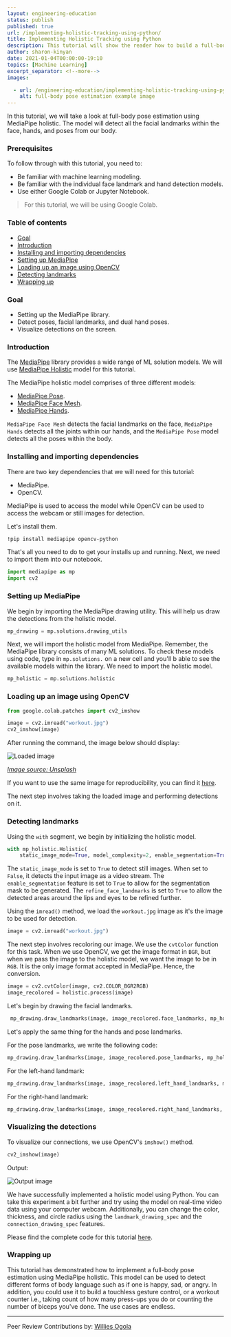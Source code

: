 ```yaml
---
layout: engineering-education
status: publish
published: true
url: /implementing-holistic-tracking-using-python/
title: Implementing Holistic Tracking using Python
description: This tutorial will show the reader how to build a full-body pose estimation using MediaPipe holistic. The model will detect all the facial landmarks within the face, hands, and poses from our body. 
author: sharon-kinyan
date: 2021-01-04T00:00:00-19:10
topics: [Machine Learning]
excerpt_separator: <!--more-->
images:

  - url: /engineering-education/implementing-holistic-tracking-using-python/hero.png
    alt: full-body pose estimation example image 
---
```

In this tutorial, we will take a look at full-body pose estimation using MediaPipe holistic. The model will detect all the facial landmarks within the face, hands, and poses from our body. 
<!--more-->

### Prerequisites
To follow through with this tutorial, you need to:
- Be familiar with machine learning modeling.
- Be familiar with the individual face landmark and hand detection models.
- Use either Google Colab or Jupyter Notebook.
> For this tutorial, we will be using Google Colab.  

### Table of contents
- [Goal](#goal)
- [Introduction](#introduction)
- [Installing and importing dependencies](#installing-and-importing-dependencies)
- [Setting up MediaPipe](#setting-up-mediapipe)
- [Loading up an image using OpenCV](#loading-up-an-image-using-opencv)
- [Detecting landmarks](#detecting-landmarks)
- [Wrapping up](#wrapping-up)

### Goal 
- Setting up the MediaPipe library.
- Detect poses, facial landmarks, and dual hand poses.
- Visualize detections on the screen. 

### Introduction
The [MediaPipe](https://google.github.io/mediapipe/) library provides a wide range of ML solution models. We will use [MediaPipe Holistic](https://google.github.io/mediapipe/solutions/holistic) model for this tutorial.

The MediaPipe holistic model comprises of three different models:
- [MediaPipe Pose](https://google.github.io/mediapipe/solutions/pose.html).
- [MediaPipe Face Mesh](https://google.github.io/mediapipe/solutions/face_mesh.html).
- [MediaPipe Hands](https://google.github.io/mediapipe/solutions/hands.html).

`MediaPipe Face Mesh` detects the facial landmarks on the face, `MediaPipe Hands` detects all the joints within our hands, and the `MediaPipe Pose` model detects all the poses within the body.

### Installing and importing dependencies
There are two key dependencies that we will need for this tutorial:
- MediaPipe. 
- OpenCV. 

MediaPipe is used to access the model while OpenCV can be used to access the webcam or still images for detection.

Let's install them.

```bash
!pip install mediapipe opencv-python
```
That's all you need to do to get your installs up and running. Next, we need to import them into our notebook.

```python
import mediapipe as mp
import cv2
```
### Setting up MediaPipe
We begin by importing the MediaPipe drawing utility. This will help us draw the detections from the holistic model.

```python
mp_drawing = mp.solutions.drawing_utils
```
Next, we will import the holistic model from MediaPipe. Remember, the MediaPipe library consists of many ML solutions. To check these models using code, type in `mp.solutions.` on a new cell and you'll b able to see the available models within the library. We need to import the holistic model. 

```python
mp_holistic = mp.solutions.holistic
```
### Loading up an image using OpenCV

```python
from google.colab.patches import cv2_imshow

image = cv2.imread("workout.jpg")
cv2_imshow(image)
```
After running the command, the image below should display:

![Loaded image](/engineering-education/a-3d-object-detection-solution-for-everyday-objects/workout.jpg)

*[Image source: Unsplash](https://unsplash.com/photos/n6gnCa77Urc)*

If you want to use the same image for reproducibility, you can find it [here](https://unsplash.com/photos/n6gnCa77Urc).

The next step involves taking the loaded image and performing detections on it.

### Detecting landmarks
Using the `with` segment, we begin by initializing the holistic model.

```python
with mp_holistic.Holistic(
    static_image_mode=True, model_complexity=2, enable_segmentation=True, refine_face_landmarks=True) as holistic:
```    
The `static_image_mode` is set to `True` to detect still images. When set to `False`, it detects the input image as a video stream. The `enable_segmentation` feature is set to `True` to allow for the segmentation mask to be generated. The `refine_face_landmarks` is set to `True` to allow the detected areas around the lips and eyes to be refined further.

Using the `imread()` method, we load the `workout.jpg` image as it's the image to be used for detection.

```python
image = cv2.imread("workout.jpg")
```
The next step involves recoloring our image. We use the `cvtColor` function for this task. When we use OpenCV, we get the image format in `BGR`, but when we pass the image to the holistic model, we want the image to be in `RGB`. It is the only image format accepted in MediaPipe. Hence, the conversion.  

```python
image = cv2.cvtColor(image, cv2.COLOR_BGR2RGB)
image_recolored = holistic.process(image)
```
Let's begin by drawing the facial landmarks.

```python
 mp_drawing.draw_landmarks(image, image_recolored.face_landmarks, mp_holistic.FACE_CONNECTIONS)
```
Let's apply the same thing for the hands and pose landmarks.

For the pose landmarks, we write the following code:

```python
mp_drawing.draw_landmarks(image, image_recolored.pose_landmarks, mp_holistic.POSE_CONNECTIONS)
```

For the left-hand landmark:

```python
mp_drawing.draw_landmarks(image, image_recolored.left_hand_landmarks, mp_holistic.HAND_CONNECTIONS)
```

For the right-hand landmark:

```python
mp_drawing.draw_landmarks(image, image_recolored.right_hand_landmarks, mp_holistic.HAND_CONNECTIONS)
```

### Visualizing the detections
To visualize our connections, we use OpenCV's `imshow()` method.

```python
cv2_imshow(image)
```
Output:

![Output image](/engineering-education/a-3d-object-detection-solution-for-everyday-objects/output.jpg)

We have successfully implemented a holistic model using Python. You can take this experiment a bit further and try using the model on real-time video data using your computer webcam. Additionally, you can change the color, thickness, and circle radius using the `landmark_drawing_spec` and the `connection_drawing_spec` features.

Please find the complete code for this tutorial [here](https://colab.research.google.com/drive/1E6mgVlRgYTpPRwgVf85nTznw065gR-H-?usp=sharing).

### Wrapping up
This tutorial has demonstrated how to implement a full-body pose estimation using MediaPipe holistic. This model can be used to detect different forms of body language such as if one is happy, sad, or angry. In addition, you could use it to build a touchless gesture control, or a workout counter i.e., taking count of how many press-ups you do or counting the number of biceps you've done. The use cases are endless.

---
Peer Review Contributions by: [Willies Ogola](/engineering-education/authors/willies-ogola/)
